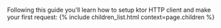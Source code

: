 [//]: # (title: Quick start)
[//]: # (caption: HTTP client quick start)
[//]: # (category: clients)
[//]: # (permalink: /clients/http-client/quick-start.html)
[//]: # (children: /clients/http-client/quick-start/)
[//]: # (ktor_version_review: 1.2.0)

Following this guide you'll learn how to setup ktor HTTP client and make your first request:
{% include children_list.html context=page.children %}